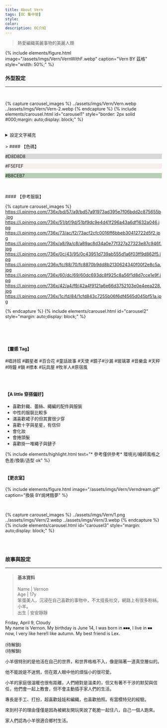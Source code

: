 ```yaml
---
title: About Vern
tags: [OC 集中營]
style:
color:
description: OC介紹
---
```


> 熱愛編織美麗事物的美麗人類

{% include elements/figure.html image="/assets/imgs/Vern/VernWithF.webp" caption="Vern BY 茲格" style="width: 50%;" %}

### 外型設定

---

<br>

{% capture carousel_images %}
../assets/imgs/Vern/Vern.webp
../assets/imgs/Vern/Vern-2.webp
{% endcapture %}
{% include elements/carousel.html id="carousel1" style="border: 2px solid #000;margin: auto;display: block;" %}
<br>
<br>

<details>
  <summary>設定文字補充</summary>
<br>
- 眉毛短短的<br>
- 單眼皮<br>
- 左眼底下有兩顆痣<br>
- 右眼眼尾有一顆痣<br>
- 身上還有很多痣和胎記(參考)<br>
  <br>
- 偶爾會換髮型但最常綁的髮型是辮子/髻<br>
- 如果你覺得他頭髮捲捲的，那他應該是有燙過<br>
- 髮量不是很多的類型<br>
- 長髮及腰有一點自然捲<br>
  <br>
- 皮膚白<br>
- 眼睛黑灰 *異色可以畫金色<br>
- 髮色是很白的粉<br>
- 私心很喜歡復古風/繽紛玩具<br>
- 喜歡粉藍色<br>
- 一點無口屬性<br>
- 笑的時候會出現酒窩和臥蠶<br>
- 萌萌的<br>
- 笨笨的<br>
- 小可愛!!!<br>
<br>
</details>
<br>
> #### 【色碼】

<p style="background-color: #D8D8D8;"> #D8D8D8</p>
<p style="background-color: #F5EFEF;"> #F5EFEF</p>
<p style="background-color: #B8CEB7;"> #B8CEB7</p>

<br>
<br>
#### 【參考服裝】

<br>

{% capture carousel_images %}
https://i.pinimg.com/736x/bd/57/a9/bd57a91973ad395e7f06bdd2c875655b.jpg
https://i.pinimg.com/736x/51/bf/9d/51bf9dc9e4d41f296a43a6df1632a046.jpg
https://i.pinimg.com/736x/73/ac/f2/73acf2cfc0016ff6bbeb30412722d5f2.jpg
https://i.pinimg.com/736x/a8/9a/c8/a89ac8d34a0e77f327a27323e87c946f.jpg
https://i.pinimg.com/736x/0c/43/95/0c43951d739ab555d1a6f03ff9d862f5.jpg
https://i.pinimg.com/236x/fc/88/70/fc8870b9dd8b2130624340f00f2e8c5a.jpg
https://i.pinimg.com/736x/60/dc/69/60dc693dc8f925c8a56f1d8d7cce1e9f.jpg
https://i.pinimg.com/736x/42/a4/f9/42a4f9121a6e66d3752103e0e4eea228.jpg
https://i.pinimg.com/736x/1c/fd/84/1cfd843c7255b06f6df4565d045bf51a.jpg

{% endcapture %}
{% include elements/carousel.html id="carousel2" style="margin: auto;display: block;" %}

<br>
<br>
<br>

#### 【靈感 Tag】

#唱詩班 #觀星者 #百合花 #童話故事 #天使 #鏡子#沙漏 #玻璃罩 #音樂盒 #天秤 #時鐘 #鎖 #標本 #玩具屋 #牧羊人#原宿風

<br>
<br>

#### 【A little 穿搭偏好】

- 喜歡針織、蕾絲、繩編的配件與服裝
- 中性的服裝比較多
- 滿喜歡裙子的但其實很少穿
- 喜歡十字與星星，有信仰
- 會化妝
- 會捲頭髮
- 喜歡掛一堆繩子與鏈子

{% include elements/highlight.html text="* 參考僅供參考* 環境光/繪師風格之色差/換裝/造型 ok" %}
<br>
<br>

#### 【更衣室】

{% include elements/figure.html image="/assets/imgs/Vern/Verndream.gif" caption="換裝 BY焗烤餓夢"  %}

<br>

{% capture carousel_images %}
../assets/imgs/Vern/1.png
../assets/imgs/Vern/2.webp
../assets/imgs/Vern/3.webp
{% endcapture %}
{% include elements/carousel.html id="carousel3" style="margin: auto;display: block;" %}

<br>
<br>

### 故事與設定

---

> #### 基本資料
>
> Name | Vernon <br>
> Age | 17y<br>
> 笨蛋美人，沉浸在自己喜歡的事物中，不太擅長社交，網路上有很多粉絲。小羊。<br>
> 出生 | 安安靜靜<br>

Friday, April 9, Cloudy<br>
My name is Vernon. My birthday is June 14, I was born in ⏹︎⏹︎⏹︎, I live in ⏹︎⏹︎ now, I very like here!I like autumn. My best friend is Lex.
<br>
<br>
(待解鎖)<br>
(待解鎖)

小羊很特別的是他活在自己的世界，和世界格格不入，像是隔著一道真空層似的。

他不能說是不迷惘，但在眾人眼中他的煩惱小的很可愛。

小羊的家庭很溫暖也很有距離，人們絕對是溫柔的，但又有著不干涉的默契與信任，他們會一起上教會，但不會主動插手家人們的生活。

專長是手工、打扮，超喜歡娃娃和編織，也喜歡拍照。有當模特兒的經驗。

來到村子的理由僅僅是因為被網友開玩笑說了乾脆一起住八，自己一個人跑來。

家人們認為小羊很適合鄉村生活。

